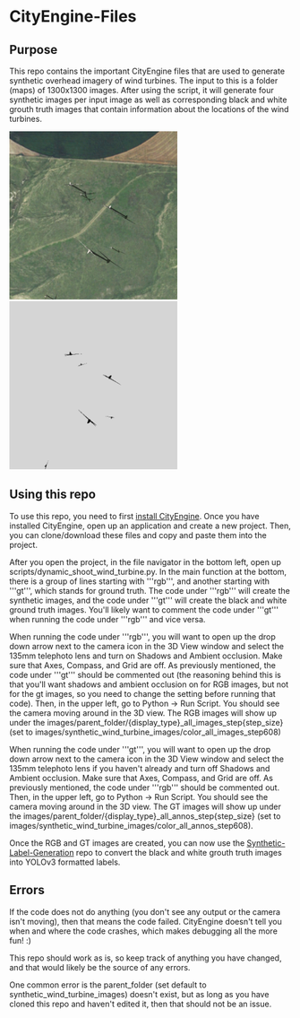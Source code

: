 # CityEngine-Files
## Purpose
This repo contains the important CityEngine files that are used to generate synthetic overhead imagery of wind turbines. The input to this is a folder (maps) of 1300x1300 images. After using the script, it will generate four synthetic images per input image as well as corresponding black and white grouth truth images that contain information about the locations of the wind turbines.

<img src="images/synthetic_wind_turbine_images/color_all_images_step608/wnd_sd0_2.png" width="300">    <img src="images/synthetic_wind_turbine_images/color_all_annos_step608/wnd_sd0_2.png" width="300">

## Using this repo
To use this repo, you need to first [install CityEngine](https://doc.arcgis.com/en/cityengine/latest/install/os-x/installing-cityengine.htm). Once you have installed CityEngine, open up an application and create a new project. Then, you can clone/download these files and copy and paste them into the project. 

After you open the project, in the file navigator in the bottom left, open up scripts/dynamic_shoot_wind_turbine.py. In the main function at the bottom, there is a group of lines starting with '''rgb''', and another starting with '''gt''', which stands for ground truth. The code under '''rgb''' will create the synthetic images, and the code under '''gt''' will create the black and white ground truth images. You'll likely want to comment the code under '''gt''' when running the code under '''rgb''' and vice versa. 

When running the code under '''rgb''', you will want to open up the drop down arrow next to the camera icon in the 3D View window and select the 135mm telephoto lens and turn on Shadows and Ambient occlusion. Make sure that Axes, Compass, and Grid are off. As previously mentioned, the code under '''gt''' should be commented out (the reasoning behind this is that you'll want shadows and ambient occlusion on for RGB images, but not for the gt images, so you need to change the setting before running that code). Then, in the upper left, go to Python -> Run Script. You should see the camera moving around in the 3D view. The RGB images will show up under the images/parent_folder/{display_type}_all_images_step{step_size} (set to images/synthetic_wind_turbine_images/color_all_images_step608)

When running the code under '''gt''', you will want to open up the drop down arrow next to the camera icon in the 3D View window and select the 135mm telephoto lens if you haven't already and turn off Shadows and Ambient occlusion. Make sure that Axes, Compass, and Grid are off. As previously mentioned, the code under '''rgb''' should be commented out. Then, in the upper left, go to Python -> Run Script. You should see the camera moving around in the 3D view. The GT images will show up under the images/parent_folder/{display_type}_all_annos_step{step_size} (set to images/synthetic_wind_turbine_images/color_all_annos_step608).

Once the RGB and GT images are created, you can now use the [Synthetic-Label-Generation](https://github.com/Duke-BC-DL-for-Energy-Infrastructure/Synthetic-Label-Generation) repo to convert the black and white grouth truth images into YOLOv3 formatted labels.

## Errors
If the code does not do anything (you don't see any output or the camera isn't moving), then that means the code failed. CityEngine doesn't tell you when and where the code crashes, which makes debugging all the more fun! :)

This repo should work as is, so keep track of anything you have changed, and that would likely be the source of any errors.

One common error is the parent_folder (set default to synthetic_wind_turbine_images) doesn't exist, but as long as you have cloned this repo and haven't edited it, then that should not be an issue.

